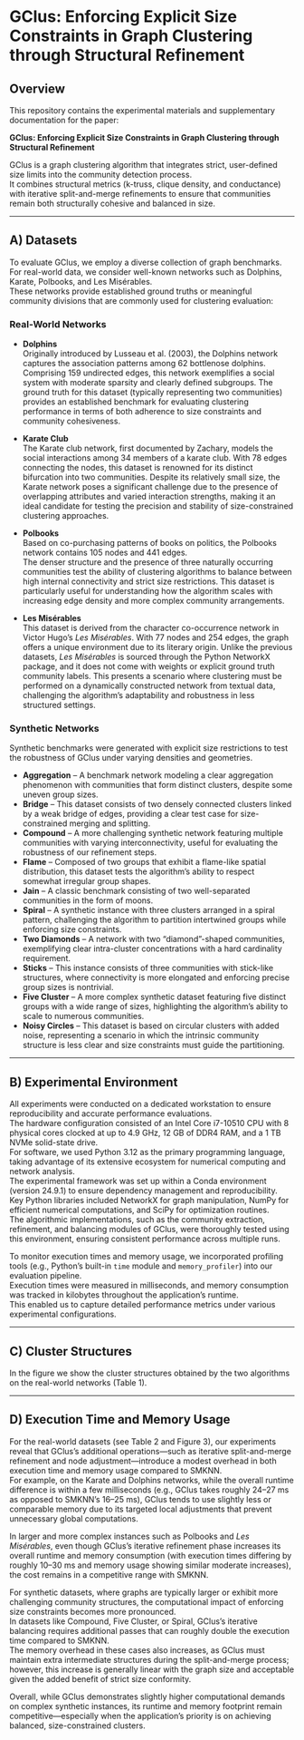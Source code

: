 # GClus: Enforcing Explicit Size Constraints in Graph Clustering through Structural Refinement

## Overview

This repository contains the experimental materials and supplementary documentation for the paper:

**GClus: Enforcing Explicit Size Constraints in Graph Clustering through Structural Refinement**

GClus is a graph clustering algorithm that integrates strict, user-defined size limits into the community detection process.  
It combines structural metrics (k-truss, clique density, and conductance) with iterative split-and-merge refinements to ensure that communities remain both structurally cohesive and balanced in size.

---

## A) Datasets

To evaluate GClus, we employ a diverse collection of graph benchmarks. For real-world data, we consider well-known networks such as Dolphins, Karate, Polbooks, and Les Misérables.  
These networks provide established ground truths or meaningful community divisions that are commonly used for clustering evaluation:

### Real-World Networks

- **Dolphins**  
  Originally introduced by Lusseau et al. (2003), the Dolphins network captures the association patterns among 62 bottlenose dolphins.  
  Comprising 159 undirected edges, this network exemplifies a social system with moderate sparsity and clearly defined subgroups. The ground truth for this dataset (typically representing two communities) provides an established benchmark for evaluating clustering performance in terms of both adherence to size constraints and community cohesiveness.

- **Karate Club**  
  The Karate club network, first documented by Zachary, models the social interactions among 34 members of a karate club. With 78 edges connecting the nodes, this dataset is renowned for its distinct bifurcation into two communities. Despite its relatively small size, the Karate network poses a significant challenge due to the presence of overlapping attributes and varied interaction strengths, making it an ideal candidate for testing the precision and stability of size-constrained clustering approaches.

- **Polbooks**  
  Based on co-purchasing patterns of books on politics, the Polbooks network contains 105 nodes and 441 edges.  
  The denser structure and the presence of three naturally occurring communities test the ability of clustering algorithms to balance between high internal connectivity and strict size restrictions. This dataset is particularly useful for understanding how the algorithm scales with increasing edge density and more complex community arrangements.

- **Les Misérables**  
  This dataset is derived from the character co-occurrence network in Victor Hugo’s *Les Misérables*. With 77 nodes and 254 edges, the graph offers a unique environment due to its literary origin. Unlike the previous datasets, *Les Misérables* is sourced through the Python NetworkX package, and it does not come with weights or explicit ground truth community labels. This presents a scenario where clustering must be performed on a dynamically constructed network from textual data, challenging the algorithm’s adaptability and robustness in less structured settings.

### Synthetic Networks

Synthetic benchmarks were generated with explicit size restrictions to test the robustness of GClus under varying densities and geometries.

- **Aggregation** – A benchmark network modeling a clear aggregation phenomenon with communities that form distinct clusters, despite some uneven group sizes.  
- **Bridge** – This dataset consists of two densely connected clusters linked by a weak bridge of edges, providing a clear test case for size-constrained merging and splitting.  
- **Compound** – A more challenging synthetic network featuring multiple communities with varying interconnectivity, useful for evaluating the robustness of our refinement steps.  
- **Flame** – Composed of two groups that exhibit a flame-like spatial distribution, this dataset tests the algorithm’s ability to respect somewhat irregular group shapes.  
- **Jain** – A classic benchmark consisting of two well-separated communities in the form of moons.  
- **Spiral** – A synthetic instance with three clusters arranged in a spiral pattern, challenging the algorithm to partition intertwined groups while enforcing size constraints.  
- **Two Diamonds** – A network with two “diamond”-shaped communities, exemplifying clear intra-cluster concentrations with a hard cardinality requirement.  
- **Sticks** – This instance consists of three communities with stick-like structures, where connectivity is more elongated and enforcing precise group sizes is nontrivial.  
- **Five Cluster** – A more complex synthetic dataset featuring five distinct groups with a wide range of sizes, highlighting the algorithm’s ability to scale to numerous communities.  
- **Noisy Circles** – This dataset is based on circular clusters with added noise, representing a scenario in which the intrinsic community structure is less clear and size constraints must guide the partitioning.

---

## B) Experimental Environment

All experiments were conducted on a dedicated workstation to ensure reproducibility and accurate performance evaluations.  
The hardware configuration consisted of an Intel Core i7-10510 CPU with 8 physical cores clocked at up to 4.9 GHz, 12 GB of DDR4 RAM, and a 1 TB NVMe solid-state drive.  
For software, we used Python 3.12 as the primary programming language, taking advantage of its extensive ecosystem for numerical computing and network analysis.  
The experimental framework was set up within a Conda environment (version 24.9.1) to ensure dependency management and reproducibility.  
Key Python libraries included NetworkX for graph manipulation, NumPy for efficient numerical computations, and SciPy for optimization routines.  
The algorithmic implementations, such as the community extraction, refinement, and balancing modules of GClus, were thoroughly tested using this environment, ensuring consistent performance across multiple runs.

To monitor execution times and memory usage, we incorporated profiling tools (e.g., Python’s built-in `time` module and `memory_profiler`) into our evaluation pipeline.  
Execution times were measured in milliseconds, and memory consumption was tracked in kilobytes throughout the application’s runtime.  
This enabled us to capture detailed performance metrics under various experimental configurations.

---

## C) Cluster Structures

In the figure we show the cluster structures obtained by the two algorithms on the real-world networks (Table 1).

---

## D) Execution Time and Memory Usage

For the real-world datasets (see Table 2 and Figure 3), our experiments reveal that GClus’s additional operations—such as iterative split-and-merge refinement and node adjustment—introduce a modest overhead in both execution time and memory usage compared to SMKNN.  
For example, on the Karate and Dolphins networks, while the overall runtime difference is within a few milliseconds (e.g., GClus takes roughly 24–27 ms as opposed to SMKNN’s 16–25 ms), GClus tends to use slightly less or comparable memory due to its targeted local adjustments that prevent unnecessary global computations.  

In larger and more complex instances such as Polbooks and *Les Misérables*, even though GClus’s iterative refinement phase increases its overall runtime and memory consumption (with execution times differing by roughly 10–30 ms and memory usage showing similar moderate increases), the cost remains in a competitive range with SMKNN.  

For synthetic datasets, where graphs are typically larger or exhibit more challenging community structures, the computational impact of enforcing size constraints becomes more pronounced.  
In datasets like Compound, Five Cluster, or Spiral, GClus’s iterative balancing requires additional passes that can roughly double the execution time compared to SMKNN.  
The memory overhead in these cases also increases, as GClus must maintain extra intermediate structures during the split-and-merge process; however, this increase is generally linear with the graph size and acceptable given the added benefit of strict size conformity.  

Overall, while GClus demonstrates slightly higher computational demands on complex synthetic instances, its runtime and memory footprint remain competitive—especially when the application’s priority is on achieving balanced, size-constrained clusters.
